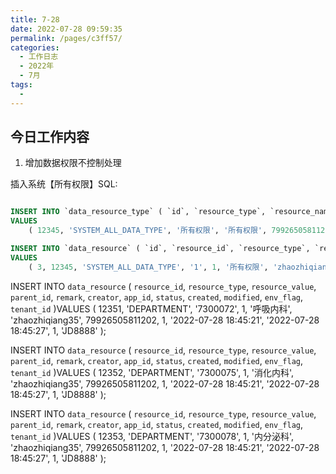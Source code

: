 ```yaml
---
title: 7-28
date: 2022-07-28 09:59:35
permalink: /pages/c3ff57/
categories:
  - 工作日志
  - 2022年
  - 7月
tags:
  - 
---
```


## 今日工作内容
1. 增加数据权限不控制处理






插入系统【所有权限】SQL:

```SQL

INSERT INTO `data_resource_type` ( `id`, `resource_type`, `resource_name`, `resource_desc`, `app_id`, `creator`, `created`, `modifier`, `modified`, `env_flag`, `status` )
VALUES
	( 12345, 'SYSTEM_ALL_DATA_TYPE', '所有权限', '所有权限', 79926505811202, 'zhaozhiqiang35', '2022-07-15 12:51:53', 'zhaozhiqiang35', '2022-07-15 12:51:53', 1, 1 );

INSERT INTO `data_resource` ( `id`, `resource_id`, `resource_type`, `resource_value`, `parent_id`, `remark`, `creator`, `app_id`, `status`, `created`, `modified`, `env_flag`, `tenant_id` )
VALUES
	( 3, 12345, 'SYSTEM_ALL_DATA_TYPE', '1', 1, '所有权限', 'zhaozhiqiang35', 79926505811202, 1, '2022-07-28 18:45:21', '2022-07-28 18:45:27', 1, '-1' );

  ```



  INSERT INTO `data_resource` (  `resource_id`, `resource_type`, `resource_value`, `parent_id`, `remark`, `creator`, `app_id`, `status`, `created`, `modified`, `env_flag`, `tenant_id` )VALUES
(  12351, 'DEPARTMENT', '7300072', 1, '呼吸内科', 'zhaozhiqiang35', 79926505811202, 1, '2022-07-28 18:45:21', '2022-07-28 18:45:27', 1, 'JD8888' );

INSERT INTO `data_resource` (  `resource_id`, `resource_type`, `resource_value`, `parent_id`, `remark`, `creator`, `app_id`, `status`, `created`, `modified`, `env_flag`, `tenant_id` )VALUES
(  12352, 'DEPARTMENT', '7300075', 1, '消化内科', 'zhaozhiqiang35', 79926505811202, 1, '2022-07-28 18:45:21', '2022-07-28 18:45:27', 1, 'JD8888' );

INSERT INTO `data_resource` (  `resource_id`, `resource_type`, `resource_value`, `parent_id`, `remark`, `creator`, `app_id`, `status`, `created`, `modified`, `env_flag`, `tenant_id` )VALUES
(  12353, 'DEPARTMENT', '7300078', 1, '内分泌科', 'zhaozhiqiang35', 79926505811202, 1, '2022-07-28 18:45:21', '2022-07-28 18:45:27', 1, 'JD8888' );